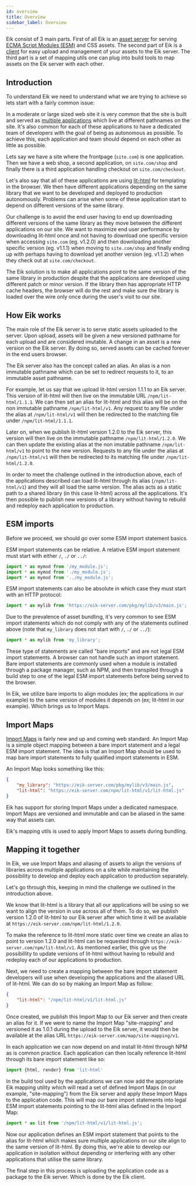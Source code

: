 ```yaml
---
id: overview
title: Overview
sidebar_label: Overview
---
```


Eik consist of 3 main parts. First of all Eik is an [asset server](/docs/server) for serving [ECMA Script Modules (ESM)](https://developer.mozilla.org/en-US/docs/Web/JavaScript/Guide/Modules) and CSS assets. The second part of Eik is a [client](/docs/client) for easy upload and management of your assets to the Eik server. The third part is a set of mapping utils one can plug into build tools to map assets on the Eik server with each other.

## Introduction

To understand Eik we need to understand what we are trying to achieve so lets start with a fairly common issue:

In a moderate or large sized web site it is very common that the site is built and served as [multiple applications](https://martinfowler.com/articles/microservices.html) which live at different pathnames on the site. It's also common for each of these applications to have a dedicated team of developers with the goal of being as autonomous as possible. To achieve this, each application and team should depend on each other as little as possible.

Lets say we have a site where the frontpage (`site.com`) is one application. Then we have a web shop, a second application, on `site.com/shop` and finally there is a third application handling checkout on `site.com/checkout`. 

Let's also say that all of these applications are using [lit-html](https://lit-html.polymer-project.org/) for templating in the browser. We then have different applications depending on the same library that we want to be developed and deployed to production autonomously. Problems can arise when some of these application start to depend on different versions of the same library.

Our challenge is to avoid the end user having to end up downloading different versions of the same library as they move between the different applications on our site. We want to maximize end user performance by downloading lit-html once and not having to download one specific version when accessing `site.com` (eg. v1.2.0) and then downloading another specific version (eg. v1.1.1) when moving to `site.com/shop` and finally ending up with perhaps having to download yet another version (eg. v1.1.2) when they check out at `site.com/checkout`.

The Eik solution is to make all applications point to the same version of the same library in production despite that the applications are developed using different patch or minor version. If the library then has appropriate HTTP cache headers, the browser will do the rest and make sure the library is loaded over the wire only once during the user's visit to our site.


## How Eik works

The main role of the Eik server is to serve static assets uploaded to the server. Upon upload, assets will be given a new versioned pathname for each upload and are considered imutable. A change in an asset is a new version on the Eik server. By doing so, served assets can be cached forever in the end users browser.

The Eik server also has the concept called an alias. An alias is a non immutable pathname which can be set to redirect requests to it, to an immutable asset pathname. 

For example, let us say that we upload lit-html version 1.1.1 to an Eik server. This version of lit-html will then live on the immutable URL `/npm/lit-html/1.1.1`. We can then set an alias for lit-html and this alias will be on the non immutable pathname `/npm/lit-html/v1`. Any request to any file under the alias at `/npm/lit-html/v1` will then be redirected to the matching file under `/npm/lit-html/1.1.1`.

Later on, when we publish lit-html version 1.2.0 to the Eik server, this version will then live on the immutable pathname `/npm/lit-html/1.2.0`. We can then update the existing alias at the non imutable pathname `/npm/lit-html/v1` to point to the new version. Requests to any file under the alias at `/npm/lit-html/v1` will then be redirected to its matching file under `/npm/lit-html/1.2.0`.

In order to meet the challenge outlined in the introduction above, each of the applications described can load lit-html through its alias (`/npm/lit-html/v1`) and they will all load the same version. The alias acts as a static path to a shared library (in this case lit-html) across all the applications. It's then possible to publish new versions of a library without having to rebuild and redeploy each application to production. 

## ESM imports 

Before we proceed, we should go over some ESM import statement basics. 

ESM import statements can be relative. A relative ESM import statement must start with either `/`, `./` or `../`:

```js
import * as mymod from '/my_module.js';
import * as mymod from './my_module.js';
import * as mymod from '../my_module.js';
```

ESM import statements can also be absolute in which case they must start with an HTTP protocol:

```js
import * as mylib from 'https://eik-server.com/pkg/mylib/v3/main.js';
```

Due to the prevalence of asset bundling, it's very common to see ESM import statements which do not comply with any of the statements outlined above (note that `my_library` does not start with `/`, `./` or `../`):

```js
import * as mylib from 'my_library';
```

These type of statements are called "bare imports" and are not legal ESM import statements. A browser can not handle such an import statement. Bare import statements are commonly used when a module is installed through a package manager, such as NPM, and then transpiled through a build step to one of the legal ESM import statements before being served to the browser.

In Eik, we utilize bare imports to align modules (ex; the applications in our example) to the same version of modules it depends on (ex; lit-html in our example). Which brings us to Import Maps.

## Import Maps

[Import Maps](https://github.com/WICG/import-maps) is fairly new and up and coming web standard. An Import Map is a simple object mapping between a bare import statement and a legal ESM import statement. The idea is that an Import Map should be used to map bare import statements to fully qualified import statements in ESM.

An Import Map looks something like this:

```json
{
    "my_library": "https://eik-server.com/pkg/mylib/v3/main.js",
    "lit-html": "https://eik-server.com/npm/lit-html/v1/lit-html.js"
}
```

Eik has support for storing Import Maps under a dedicated namespace. Import Maps are versioned and immutable and can be aliased in the same way that assets can.

Eik's mapping utils is used to apply Import Maps to assets during bundling.

## Mapping it together

In Eik, we use Import Maps and aliasing of assets to align the versions of libraries across multiple applications on a site while maintaining the possibility to develop and deploy each application to production separately.

Let's go through this, keeping in mind the challenge we outlined in the introduction above.

We know that lit-html is a library that all our applications will be using so we want to align the version in use across all of them. To do so, we publish version 1.2.0 of lit-html to our Eik server after which time it will be available at `https://eik-server.com/npm/lit-html/1.2.0`.

To make the reference to lit-html more static over time we create an alias to point to version 1.2.0 and lit-html can be requested through `https://eik-server.com/npm/lit-html/v1`. As mentioned earlier, this give us the possibillity to update versions of lit-html without having to rebuild and redeploy each of our applications to production.

Next, we need to create a mapping between the bare import statement developers will use when developing the applications and the aliased URL of lit-html. We can do so by making an Import Map as follow:

```json
{
    "lit-html": "/npm/lit-html/v1/lit-html.js"
}
```

Once created, we publish this Import Map to our Eik server and then create an alias for it. If we were to name the Import Map "site-mapping" and versioned it as 1.0.1 during the upload to the Eik server, it would then be available at the alias URL `https://eik-server.com/map/site-mapping/v1`.

In each application we can now depend on and install lit-html through NPM as is common practice. Each application can then locally reference lit-html through its bare import statement like so:

```js
import {html, render} from 'lit-html'
```

In the build tool used by the applications we can now add the appropriate Eik mapping utility which will read a set of defined Import Maps (in our example, "site-mapping") from the Eik server and apply these Import Maps to the application code. This will map our bare import statements into legal ESM import statements pointing to the lit-html alias defined in the Import Map:

```js
import * as lit from '/npm/lit-html/v1/lit-html.js';
```

Now our application defines an ESM import statement that points to the alias for lit-html which makes sure multiple applications on our site align to the same version of lit-html. By doing this, we're able to develop our application in isolation without depending or interfering with any other applications that utilise the same library.

The final step in this process is uploading the application code as a package to the Eik server. Which is done by the Eik client.
